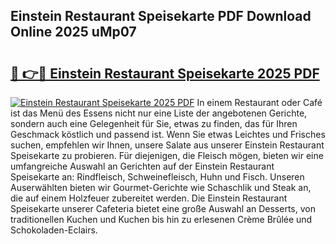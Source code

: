 ## Einstein Restaurant Speisekarte PDF Download Online 2025 uMp07

# <h2><a href="http://gc8n85.nevu.top/?p=Einstein+Restaurant+Speisekarte">🔗 👉🔴 Einstein Restaurant Speisekarte 2025 PDF</a></h2>

[![Einstein Restaurant Speisekarte 2025 PDF](https://i.imgur.com/dBaPXMq.png)](http://gc8n85.nevu.top/?p=Einstein+Restaurant+Speisekarte)
In einem Restaurant oder Café ist das Menü des Essens nicht nur eine Liste der angebotenen Gerichte, sondern auch eine Gelegenheit für Sie, etwas zu finden, das für Ihren Geschmack köstlich und passend ist. Wenn Sie etwas Leichtes und Frisches suchen, empfehlen wir Ihnen, unsere Salate aus unserer Einstein Restaurant Speisekarte zu probieren. Für diejenigen, die Fleisch mögen, bieten wir eine umfangreiche Auswahl an Gerichten auf der Einstein Restaurant Speisekarte an: Rindfleisch, Schweinefleisch, Huhn und Fisch. Unseren Auserwählten bieten wir Gourmet-Gerichte wie Schaschlik und Steak an, die auf einem Holzfeuer zubereitet werden. Die Einstein Restaurant Speisekarte unserer Cafeteria bietet eine große Auswahl an Desserts, von traditionellen Kuchen und Kuchen bis hin zu erlesenen Crème Brûlée und Schokoladen-Eclairs.
